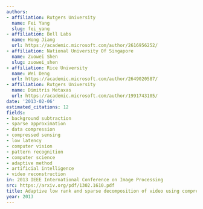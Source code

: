 ```yaml
---
authors:
- affiliation: Rutgers University
  name: Fei Yang
  slug: fei_yang
- affiliation: Bell Labs
  name: Hong Jiang
  url: https://academic.microsoft.com/author/2616956252/
- affiliation: National University Of Singapore
  name: Zuowei Shen
  slug: zuowei_shen
- affiliation: Rice University
  name: Wei Deng
  url: https://academic.microsoft.com/author/2649020587/
- affiliation: Rutgers University
  name: Dimitris Metaxas
  url: https://academic.microsoft.com/author/1991743105/
date: '2013-02-06'
estimated_citations: 12
fields:
- background subtraction
- sparse approximation
- data compression
- compressed sensing
- low latency
- computer vision
- pattern recognition
- computer science
- adaptive method
- artificial intelligence
- video reconstruction
in: 2013 IEEE International Conference on Image Processing
src: https://arxiv.org/pdf/1302.1610.pdf
title: Adaptive low rank and sparse decomposition of video using compressive sensing
year: 2013
---
```


